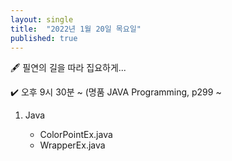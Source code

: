```yaml
---
layout: single
title:  "2022년 1월 20일 목요일"
published: true
---
```


🖋️ 필연의 길을 따라 집요하게...

✔️ 오후 9시 30분 ~ (명품 JAVA Programming, p299 ~



1. Java

   - ColorPointEx.java
   - WrapperEx.java
   










